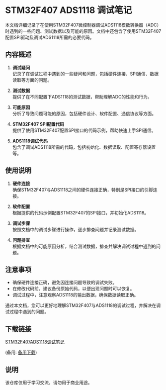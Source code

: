 # STM32F407 ADS1118 调试笔记

本文档详细记录了在使用STM32F407微控制器调试ADS1118模数转换器（ADC）时遇到的一些问题、测试数据以及可能的原因。文档中还包含了使用STM32F407配置SPI驱动及调试ADS1118所需的必要代码。

## 内容概述

1. **调试疑问**  
   记录了在调试过程中遇到的一些疑问和问题，包括硬件连接、SPI通信、数据读取等方面的问题。

2. **测试数据**  
   提供了在不同配置下ADS1118的测试数据，帮助理解ADC的性能和行为。

3. **可能原因**  
   分析了导致问题可能的原因，包括硬件设计、软件配置、通信协议等方面。

4. **STM32F407 SPI配置代码**  
   提供了使用STM32F407配置SPI接口的代码示例，帮助快速上手SPI通信。

5. **ADS1118调试代码**  
   包含了调试ADS1118所需的代码，包括初始化、数据读取、配置寄存器设置等。

## 使用说明

1. **硬件连接**  
   确保STM32F407与ADS1118之间的硬件连接正确，特别是SPI接口的引脚连接。

2. **软件配置**  
   根据提供的代码示例配置STM32F407的SPI接口，并初始化ADS1118。

3. **调试步骤**  
   按照文档中的调试步骤进行操作，逐步排查问题并记录测试数据。

4. **问题排查**  
   根据文档中的可能原因分析，结合测试数据，排查并解决调试过程中遇到的问题。

## 注意事项

- 确保硬件连接正确，避免因连接问题导致的调试失败。
- 在修改代码前，建议备份原始代码，以便出现问题时可以恢复。
- 调试过程中，注意观察ADS1118的输出数据，确保数据读取正确。

通过本文档，您可以更好地理解STM32F407与ADS1118的调试过程，并解决在调试过程中遇到的问题。

## 下载链接
[STM32F407ADS1118调试笔记](https://pan.quark.cn/s/35a4518d194d) 

(备用: [备用下载](https://pan.baidu.com/s/1wM4NgzdWhYzJkWxzuoa1EA?pwd=1234))

## 说明

该仓库仅用于学习交流，请勿用于商业用途。
